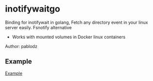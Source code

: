 # inotifywaitgo

Binding for inotifywait in golang, Fetch any directory event in your linux server easily. Fsnotify alternative

- Works with mounted volumes in Docker linux containers

Author: pablodz


## Example

[Example](example/watcher.go)
